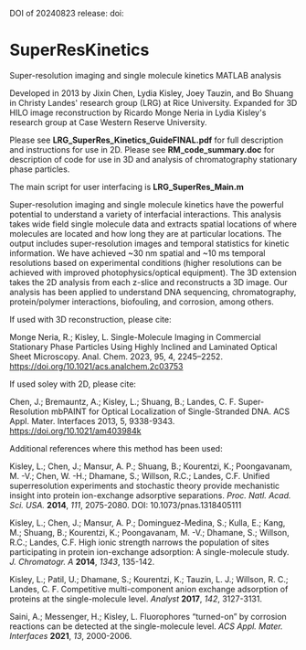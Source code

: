 DOI of 20240823 release: doi: 

# SuperResKinetics
Super-resolution imaging and single molecule kinetics MATLAB analysis

Developed in 2013 by Jixin Chen, Lydia Kisley, Joey Tauzin, and Bo Shuang in Christy Landes' research group (LRG) at Rice University. 
Expanded for 3D HILO image reconstruction by Ricardo Monge Neria in Lydia Kisley's research group at Case Western Reserve University. 

Please see <b>LRG_SuperRes_Kinetics_GuideFINAL.pdf</b> for full description and instructions for use in 2D.
Please see <b>RM_code_summary.doc</b> for description of code for use in 3D and analysis of chromatography stationary phase particles.

The main script for user interfacing is <b>LRG_SuperRes_Main.m</b>

Super-resolution imaging and single molecule kinetics have the powerful potential to understand a variety of interfacial interactions. This analysis takes wide field single molecule data and extracts spatial locations of where molecules are located and how long they are at particular locations. The output includes super-resolution images and temporal statistics for kinetic information. We have achieved ~30 nm spatial  and ~10 ms temporal resolutions based on experimental conditions (higher resolutions can be achieved with improved photophysics/optical equipment). The 3D extension takes the 2D analysis from each z-slice and reconstructs a 3D image. Our analysis has been applied to understand DNA sequencing, chromatography, protein/polymer interactions, biofouling, and corrosion, among others.

If used with 3D reconstruction, please cite:

Monge Neria, R.; Kisley, L. Single-Molecule Imaging in Commercial Stationary Phase Particles Using Highly Inclined and Laminated Optical Sheet Microscopy. Anal. Chem. 2023, 95, 4, 2245–2252. https://doi.org/10.1021/acs.analchem.2c03753

If used soley with 2D, please cite:

Chen, J.; Bremauntz, A.; Kisley, L.; Shuang, B.; Landes, C. F. Super-Resolution mbPAINT for Optical Localization of Single-Stranded DNA. ACS Appl. Mater. Interfaces 2013, 5, 9338-9343. https://doi.org/10.1021/am403984k

Additional references where this method has been used:

Kisley, L.; Chen, J.; Mansur, A. P.; Shuang, B.; Kourentzi, K.; Poongavanam, M. -V.; Chen, W. -H.; Dhamane, S.; Willson, R.C.; Landes, C.F. Unified superresolution experiments and stochastic theory provide mechanistic insight into protein ion-exchange adsorptive separations. <i>Proc. Natl. Acad. Sci. USA.</i> <b>2014</b>, <i>111</i>, 2075-2080. DOI: 10.1073/pnas.1318405111

Kisley, L.; Chen, J.; Mansur, A. P.; Dominguez-Medina, S.; Kulla, E.; Kang, M.; Shuang, B.;  Kourentzi, K.; Poongavanam, M. -V.; Dhamane, S.; Willson, R.C.; Landes, C.F. High ionic strength narrows the population of sites participating in protein ion-exchange adsorption: A single-molecule study. <i>J. Chromatogr. A</i> <b>2014</b>, <i>1343</i>, 135-142. 

Kisley, L.; Patil, U.; Dhamane, S.; Kourentzi, K.; Tauzin, L. J.; Willson, R. C.; Landes, C. F. Competitive multi-component anion exchange adsorption of proteins at the single-molecule level. <i>Analyst</i> <b>2017</b>, <i>142</i>, 3127-3131.

Saini, A.; Messenger, H.; Kisley, L. Fluorophores “turned-on” by corrosion reactions can be detected at the single-molecule level. <i>ACS Appl. Mater. Interfaces</i> <b>2021</b>, <i>13</i>, 2000-2006.
